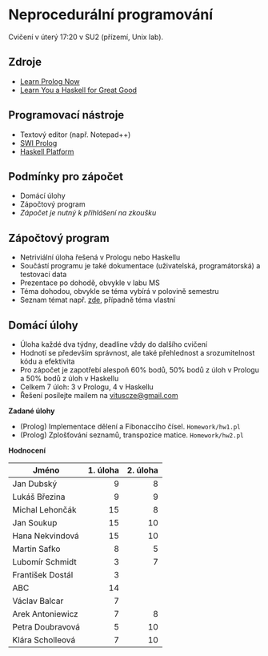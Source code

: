Neprocedurální programování
===========================

Cvičení v úterý 17:20 v SU2 (přízemí, Unix lab).

Zdroje
------

- [Learn Prolog Now](http://www.learnprolognow.org/)
- [Learn You a Haskell for Great Good](http://learnyouahaskell.com/)

Programovací nástroje
---------------------

- Textový editor (např. Notepad++)
- [SWI Prolog](http://www.swi-prolog.org/)
- [Haskell Platform](https://www.haskell.org/platform/)

Podmínky pro zápočet
--------------------

- Domácí úlohy
- Zápočtový program
- *Zápočet je nutný k přihlášení na zkoušku*

Zápočtový program
-----------------

- Netriviální úloha řešená v Prologu nebo Haskellu
- Součástí programu je také dokumentace (uživatelská, programátorská) a testovací data
- Prezentace po dohodě, obvykle v labu MS
- Téma dohodou, obvykle se téma vybírá v polovině semestru
- Seznam témat např. [zde](http://kti.mff.cuni.cz/~hric/vyuka/pl_prikl_win.pdf), případně téma vlastní 

Domácí úlohy
------------

- Úloha každé dva týdny, deadline vždy do dalšího cvičení
- Hodnotí se především správnost, ale také přehlednost a srozumitelnost kódu a efektivita
- Pro zápočet je zapotřebí alespoň 60% bodů, 50% bodů z úloh v Prologu a 50% bodů z úloh v Haskellu
- Celkem 7 úloh: 3 v Prologu, 4 v Haskellu
- Řešení posílejte mailem na vituscze@gmail.com

**Zadané úlohy**

- (Prolog) Implementace dělení a Fibonacciho čísel. `Homework/hw1.pl`
- (Prolog) Zplošťování seznamů, transpozice matice. `Homework/hw2.pl`

**Hodnocení**

| Jméno             | 1. úloha | 2. úloha |
| ----------------- | --------:| --------:|
| Jan Dubský        |        9 |        8 |
| Lukáš Březina     |        9 |        9 |
| Michal Lehončák   |       15 |        8 |
| Jan Soukup        |       15 |       10 |
| Hana Nekvindová   |       15 |       10 |
| Martin Safko      |        8 |        5 |
| Lubomír Schmidt   |        3 |        7 |
| František Dostál  |        3 |          |
| ABC               |       14 |          |
| Václav Balcar     |        7 |          |
| Arek Antoniewicz  |        7 |        8 |
| Petra Doubravová  |        5 |       10 |
| Klára Scholleová  |        7 |       10 |
